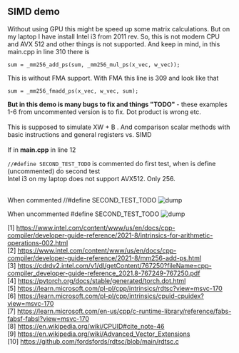 <h2>SIMD demo</h2>
Without using GPU this might be speed up some matrix calculations. But on my laptop I have install Intel i3 from 2011 rev. So, this is not modern CPU and AVX 512 and other things is not supported. And keep in mind, in this main.cpp in line 310 there is 

```
sum = _mm256_add_ps(sum, _mm256_mul_ps(x_vec, w_vec));
```

This is without FMA support. With FMA this line is 309 and look like that

```
sum = _mm256_fmadd_ps(x_vec, w_vec, sum);
```

<b>But in this demo is many bugs to fix and things "TODO" </b> - these examples 1-6 from uncommented version is to fix. Dot product is wrong etc.
<br /><br />
This is supposed to simulate XW + B . And comparison scalar methods with basic instructions and general registers vs. SIMD
<br /><br />
If in <b>main.cpp</b> in line 12 

``` //#define SECOND_TEST_TODO ```
is commented do first test, when is define (uncommented) do second test <br /> Intel i3 on my laptop does not support AVX512. Only 256. <br /><br />

When commented //#define SECOND_TEST_TODO
![dump](https://github.com/KarolDuracz/scratchpad/blob/main/MachineLearning/AVX%20features%20Intel/434%20-%2024-11-2024%20-%20todo%20avx%20256.png?raw=true)

When uncommented #define SECOND_TEST_TODO
![dump](https://github.com/KarolDuracz/scratchpad/blob/main/MachineLearning/AVX%20features%20Intel/434%20-%2024-11-2024%20-%20todo%20avx%20ifndef%20second%20test.png?raw=true)

[1] https://www.intel.com/content/www/us/en/docs/cpp-compiler/developer-guide-reference/2021-8/intrinsics-for-arithmetic-operations-002.html<br />
[2] https://www.intel.com/content/www/us/en/docs/cpp-compiler/developer-guide-reference/2021-8/mm256-add-ps.html<br />
[3] https://cdrdv2.intel.com/v1/dl/getContent/767250?fileName=cpp-compiler_developer-guide-reference_2021.8-767249-767250.pdf<br />
[4] https://pytorch.org/docs/stable/generated/torch.dot.html<br />
[5] https://learn.microsoft.com/pl-pl/cpp/intrinsics/rdtsc?view=msvc-170<br />
[6] https://learn.microsoft.com/pl-pl/cpp/intrinsics/cpuid-cpuidex?view=msvc-170<br />
[7] https://learn.microsoft.com/en-us/cpp/c-runtime-library/reference/fabs-fabsf-fabsl?view=msvc-170<br />
[8] https://en.wikipedia.org/wiki/CPUID#cite_note-46<br />
[9] https://en.wikipedia.org/wiki/Advanced_Vector_Extensions<br />
[10] https://github.com/fordsfords/rdtsc/blob/main/rdtsc.c<br />
